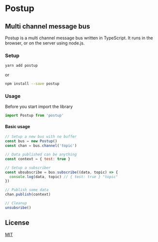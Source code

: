 # Postup

## Multi channel message bus

Postup is a multi channel message bus written in TypeScript. It runs in the browser, or on the server using node.js.

### Setup

```bash
yarn add postup
```

or

```bash
npm install --save postup
```

### Usage

Before you start import the library

```javascript
import Postup from 'postup'
```

#### Basic usage

```javascript
// Setup a new bus with no buffer
const bus = new Postup()
const chan = bus.channel('topic')

// Data published can be anything
const context = { test: true }

// Setup a subscriber
const ubsubscribe = bus.subscribe((data, topic) => {
  console.log(data, topic) // { test: true } "topic"
})

// Publish some data
chan.publish(context)

// Cleanup
unsubsribe()
```

## License

[MIT](LICENSE)
